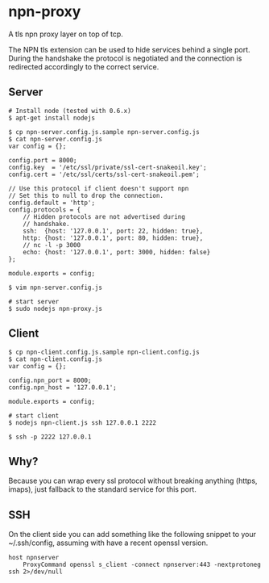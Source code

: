 # npn-proxy

A tls npn proxy layer on top of tcp.

The NPN tls extension can be used to hide services behind a single
port. During the handshake the protocol is negotiated and the connection
is redirected accordingly to the correct service.

## Server

    # Install node (tested with 0.6.x)
    $ apt-get install nodejs

    $ cp npn-server.config.js.sample npn-server.config.js
    $ cat npn-server.config.js
    var config = {};

    config.port = 8000;
    config.key  = '/etc/ssl/private/ssl-cert-snakeoil.key';
    config.cert = '/etc/ssl/certs/ssl-cert-snakeoil.pem';

    // Use this protocol if client doesn't support npn
    // Set this to null to drop the connection.
    config.default = 'http';
    config.protocols = {
        // Hidden protocols are not advertised during
        // handshake.
        ssh:  {host: '127.0.0.1', port: 22, hidden: true},
        http: {host: '127.0.0.1', port: 80, hidden: true},
        // nc -l -p 3000
        echo: {host: '127.0.0.1', port: 3000, hidden: false}
    };

    module.exports = config;

    $ vim npn-server.config.js

    # start server
    $ sudo nodejs npn-proxy.js

## Client

    $ cp npn-client.config.js.sample npn-client.config.js
    $ cat npn-client.config.js
    var config = {};

    config.npn_port = 8000;
    config.npn_host = '127.0.0.1';

    module.exports = config;

    # start client
    $ nodejs npn-client.js ssh 127.0.0.1 2222

    $ ssh -p 2222 127.0.0.1

## Why?

Because you can wrap every ssl protocol without breaking anything (https,
imaps), just fallback to the standard service for this port.

## SSH

On the client side you can add something like the following snippet to your
~/.ssh/config, assuming with have a recent openssl version.

    host npnserver
        ProxyCommand openssl s_client -connect npnserver:443 -nextprotoneg ssh 2>/dev/null


